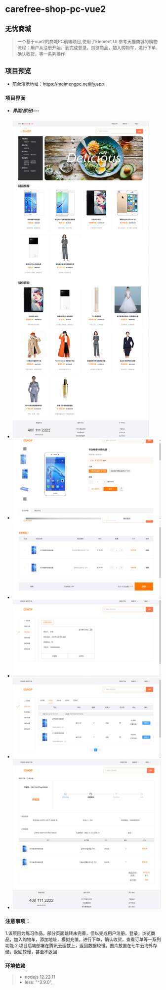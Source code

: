 # carefree-shop-pc-vue2

## 无忧商城

> 一个基于vue2的商城PC前端项目,使用了Element UI
> 参考天猫商城的购物流程：用户从注册开始，到完成登录，浏览商品，加入购物车，进行下单，确认收货，等一系列操作

## 项目预览

+ 前台演示地址：<https://meimengpc.netlify.app>

### 项目界面

+ ##### 界面(部分)---
+ ![主页](主页.png)
+ ![商品详情](商品详情.png)
+ ![购物车](购物车.png)
+ ![地址](地址.png)
+ ![订单](订单.png)
+ ![订单详情](订单详情.png)

### 注意事项：

1.该项目为练习作品，部分页面跳转未完善，但以完成用户注册，登录，浏览商品，加入购物车，添加地址，模拟充值，进行下单，确认收货，查看订单等一系列功能
2.项目后端部署在腾讯云函数上，返回数据较慢。图片放置在七牛云海外存储，返回较慢，甚至不返回

### 环境依赖

> + nodejs 12.22.11
> + less: "^3.9.0",

